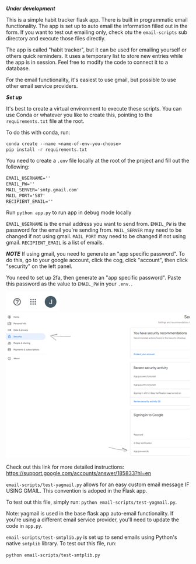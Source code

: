 ***Under development***

This is a simple habit tracker flask app.  There is built in programmatic email functionality.  The app is set up to auto email the information filled out in the form.  If you want to test out emailing only, check otu the `email-scripts` sub directory and execute those files directly.

The app is called "habit tracker", but it can be used for emailing yourself or others quick reminders.  It uses a temporary list to store new entries while the app is in session.  Feel free to modify the code to connect it to a database.

For the email functionality, it's easiest to use gmail, but possible to use other email service providers.

***Set up***

It's best to create a virtual environment to execute these scripts.  You can use Conda or whatever you like to create this, pointing to the `requirements.txt` file at the root. 

To do this with conda, run:
```
conda create --name <name-of-env-you-choose>
pip install -r requirements.txt
```

You need to create a `.env` file locally at the root of the project and fill out the following:

```
EMAIL_USERNAME=''
EMAIL_PW=''
MAIL_SERVER='smtp.gmail.com'
MAIL_PORT='587'
RECIPIENT_EMAIL=''
```

Run ```python app.py``` to run app in debug mode locally

`EMAIL_USERNAME` is the email address you want to send from.
`EMAIL_PW` is the password for the email you're sending from.
`MAIL_SERVER` may need to be changed if not using gmail.
`MAIL_PORT` may need to be changed if not using gmail.
`RECIPIENT_EMAIL` is a list of emails.

***NOTE***
If using gmail, you need to generate an "app specific password".  To do this, go to your google account, click the cog, click "account", then click "security" on the left panel.  

You need to set up 2fa, then generate an "app specific password".  Paste this password as the value to `EMAIL_PW` in your `.env.`.

![image info](./images/snip-1.png)
![image info](./images/snip-2.png)

Check out this link for more detailed instructions: https://support.google.com/accounts/answer/185833?hl=en

`email-scripts/test-yagmail.py` allows for an easy custom email message IF USING GMAIL.  This convention is adoped in the Flask app.

To test out this file, simply run: `python email-scripts/test-yagmail.py`.

Note: yagmail is used in the base flask app auto-email functionality. If you're using a different email service provider, you'll need to update the code in `app.py`.

`email-scripts/test-smtplib.py` is set up to send emails using Python's native `smtplib` library.  To test out this file, run: 

`python email-scripts/test-smtplib.py`

